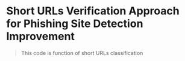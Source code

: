 # Short URLs Verification Approach for Phishing Site Detection Improvement

> This code is function of short URLs classification 